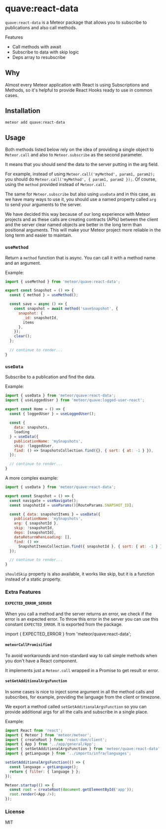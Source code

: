# quave:react-data

`quave:react-data` is a Meteor package that allows you to subscribe to publications and also call methods.

Features

- Call methods with await
- Subscribe to data with skip logic
- Deps array to resubscribe

## Why

Almost every Meteor application with React is using Subscriptions and Methods, so it's helpful to provide React Hooks ready to use in common cases.

## Installation

```sh
meteor add quave:react-data
```

## Usage

Both methods listed below rely on the idea of providing a single object to `Meteor.call` and also to `Meteor.subscribe` as the second parameter.

It means that you should send the data to the server putting in the arg field.

For example, instead of using `Meteor.call('myMethod', param1, param2);` you should do  `Meteor.call('myMethod', { param1, param2 });`. Of course, using the `method` provided instead of `Meteor.call`. 

The same for `Meteor.subscribe` but also using `useData` and in this case, as we have many ways to use it, you should use a named property called `arg` to send your arguments to the server.

We have decided this way because of our long experience with Meteor projects and as these calls are creating contracts (APIs) between the client and the server clear named objects are better in the long term than positional arguments. This will make your Meteor project more reliable in the long term and easier to maintain.

### `useMethod`

Return a `method` function that is async. You can call it with a method name and an argument.

Example:
```jsx
import { useMethod } from 'meteor/quave:react-data';

export const Snapshot = () => {
  const { method } = useMethod();

  const save = async () => {
    const snapshot = await method('saveSnapshot', {
      snapshot: {
        _id: snapshotId,
        items
      },
    });
    clear();
  };
  
  // continue to render...
}
```

### `useData`

Subscribe to a publication and find the data.

Example:
```jsx
import { useData } from 'meteor/quave:react-data';
import { useLoggedUser } from 'meteor/quave:logged-user-react';

export const Home = () => {
  const { loggedUser } = useLoggedUser();
  
  const {
    data: snapshots,
    loading
  } = useData({
    publicationName: 'mySnapshots',
    skip: !loggedUser,
    find: () => SnapshotsCollection.find({}, { sort: { at: -1 } }),
  });

  // continue to render...
}
```

A more complex example:
```jsx
import { useData } from 'meteor/quave:react-data';

export const Snapshot = () => {
  const navigate = useNavigate();
  const snapshotId = useParams()[RouteParams.SNAPSHOT_ID];

  const { data: snapshotItems } = useData({
    publicationName: 'mySnapshots',
    arg: { snapshotId },
    skip: !snapshotId,
    deps: [snapshotId],
    dataReturnWhenLoading: [],
    find: () =>
      SnapshotItemsCollection.find({ snapshotId }, { sort: { at: -1 } }),
  });

  // continue to render...
}
```

`shouldSkip` property is also available, it works like skip, but it is a function instead of a static property.

### Extra Features

#### `EXPECTED_ERROR_SERVER`

When you call a method and the server returns an error, we check if the 
error is an expected error. To throw this error in the server you can use 
this constant `EXPECTED_ERROR`. It is exported from the package.

import { EXPECTED_ERROR } from 'meteor/quave:react-data';

#### `meteorCallPromisified`

To avoid workarounds and non-standard
way to call simple methods when you don't have a React component.

It implements just a `Meteor.call` wrapped in a Promise to get result or error.

#### `setGetAdditionalArgsFunction`

In some cases is nice to inject some argument in all the method calls and subscribes, for example, providing the language from the client or timezone.

We export a method called `setGetAdditionalArgsFunction` so you can provide additional args for all the calls and subscribe in a single place.

Example:

```js
import React from 'react';
import { Meteor } from 'meteor/meteor';
import { createRoot } from 'react-dom/client';
import { App } from '../app/general/App';
import { setGetAdditionalArgsFunction } from 'meteor/quave:react-data';
import { getLanguage } from '../imports/infra/languages';

setGetAdditionalArgsFunction(() => {
  const language = getLanguage();
  return { filter: { language } };
});

Meteor.startup(() => {
  const root = createRoot(document.getElementById('app'));
  root.render(<App />);
});
```

### License

MIT
